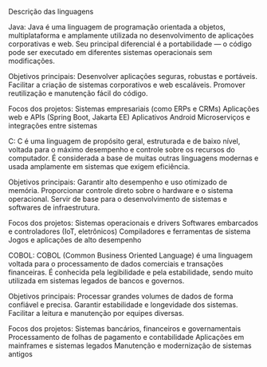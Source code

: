 Descrição das linguagens

Java:
Java é uma linguagem de programação orientada a objetos, multiplataforma e amplamente utilizada no desenvolvimento de aplicações corporativas e web. Seu principal diferencial é a portabilidade — o código pode ser executado em diferentes sistemas operacionais sem modificações.

Objetivos principais:
Desenvolver aplicações seguras, robustas e portáveis.
Facilitar a criação de sistemas corporativos e web escaláveis.
Promover reutilização e manutenção fácil do código.

Focos dos projetos:
Sistemas empresariais (como ERPs e CRMs)
Aplicações web e APIs (Spring Boot, Jakarta EE)
Aplicativos Android
Microserviços e integrações entre sistemas

C:
C é uma linguagem de propósito geral, estruturada e de baixo nível, voltada para o máximo desempenho e controle sobre os recursos do computador. É considerada a base de muitas outras linguagens modernas e usada amplamente em sistemas que exigem eficiência.

Objetivos principais:
Garantir alto desempenho e uso otimizado de memória.
Proporcionar controle direto sobre o hardware e o sistema operacional.
Servir de base para o desenvolvimento de sistemas e softwares de infraestrutura.

Focos dos projetos:
Sistemas operacionais e drivers
Softwares embarcados e controladores (IoT, eletrônicos)
Compiladores e ferramentas de sistema
Jogos e aplicações de alto desempenho

COBOL:
COBOL (Common Business Oriented Language) é uma linguagem voltada para o processamento de dados comerciais e transações financeiras. É conhecida pela legibilidade e pela estabilidade, sendo muito utilizada em sistemas legados de bancos e governos.

Objetivos principais:
Processar grandes volumes de dados de forma confiável e precisa.
Garantir estabilidade e longevidade dos sistemas.
Facilitar a leitura e manutenção por equipes diversas.

Focos dos projetos:
Sistemas bancários, financeiros e governamentais
Processamento de folhas de pagamento e contabilidade
Aplicações em mainframes e sistemas legados
Manutenção e modernização de sistemas antigos
